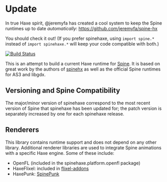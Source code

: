 # Update

In true Haxe spirit, @jeremyfa has created a cool system to keep the Spine runtimes up to date *automatically*: <https://github.com/jeremyfa/spine-hx>

You should check it out! (If you prefer spinehaxe, using `import spine.*` instead of `import spinehaxe.*` will keep your code compatible with both.)

[![Build Status](https://img.shields.io/travis/bendmorris/spinehaxe/dev.svg?style=flat)](https://travis-ci.org/bendmorris/spinehaxe)

This is an attempt to build a current Haxe runtime for 
[Spine](http://esotericsoftware.com/). It is based on great work by the authors 
of [spinehx](https://github.com/nitrobin/spinehx) as well as the official Spine 
runtimes for AS3 and libgdx.

## Versioning and Spine Compatibility

The major/minor version of spinehaxe correspond to the most recent version of 
Spine that spinehaxe has been updated for; the patch version is separately 
increased by one for each spinehaxe release.

## Renderers

This library contains runtime support and does not depend on any other library. 
Additional renderer libraries are used to integrate Spine animations with a 
specific Haxe engine. Some of these include:

- OpenFL (included in the spinehaxe.platform.openfl package)
- HaxeFlixel: included in [flixel-addons](https://github.com/HaxeFlixel/flixel-addons)
- HaxePunk: [SpinePunk](https://github.com/bendmorris/SpinePunk)
